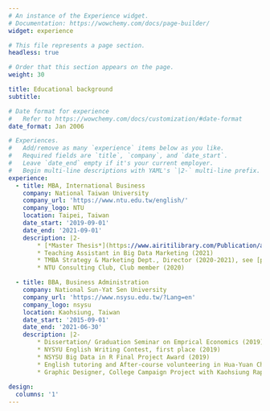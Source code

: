 ```yaml
---
# An instance of the Experience widget.
# Documentation: https://wowchemy.com/docs/page-builder/
widget: experience

# This file represents a page section.
headless: true

# Order that this section appears on the page.
weight: 30

title: Educational background
subtitle:

# Date format for experience
#   Refer to https://wowchemy.com/docs/customization/#date-format
date_format: Jan 2006

# Experiences.
#   Add/remove as many `experience` items below as you like.
#   Required fields are `title`, `company`, and `date_start`.
#   Leave `date_end` empty if it's your current employer.
#   Begin multi-line descriptions with YAML's `|2-` multi-line prefix.
experience:
  - title: MBA, International Business
    company: National Taiwan University
    company_url: 'https://www.ntu.edu.tw/english/'
    company_logo: NTU
    location: Taipei, Taiwan
    date_start: '2019-09-01'
    date_end: '2021-09-01'
    description: |2-
        * [*Master Thesis*](https://www.airitilibrary.com/Publication/alDetailedMesh1?DocID=U0001-3108202116175100) on Bayesian Statistics and Quantitative brand/customer research: Evaluating the marketing strategy effectiveness of Co-branding (2021)
        * Teaching Assistant in Big Data Marketing (2021) 
        * TMBA Strategy & Marketing Dept., Director (2020-2021), see [project demo](https://chesterchou.dev/project/tmba-1/)
        * NTU Consulting Club, Club member (2020)

  - title: BBA, Business Administration
    company: National Sun-Yat Sen University
    company_url: 'https://www.nsysu.edu.tw/?Lang=en'
    company_logo: nsysu
    location: Kaohsiung, Taiwan
    date_start: '2015-09-01'
    date_end: '2021-06-30'
    description: |2-
        * Dissertation/ Graduation Seminar on Emprical Economics (2019), see [project demo](https://chesterchou.dev/project/seminar-housing/)
        * NYSYU English Writing Contest, first place (2019)
        * NSYSU Big Data in R Final Project Award (2019)
        * English tutoring and After-course volunteering in Hua-Yuan Childcare Service Center (2019)
        * Graphic Designer, College Campaign Project with Kaohsiung Rapid Transit Corporation (2016)
    
design:
  columns: '1'
---
```

